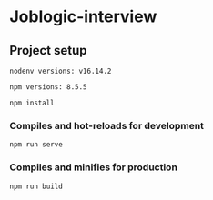 # Joblogic-interview

## Project setup

```
nodenv versions: v16.14.2
```

```
npm versions: 8.5.5
```

```
npm install
```

### Compiles and hot-reloads for development
```
npm run serve
```

### Compiles and minifies for production
```
npm run build
```
